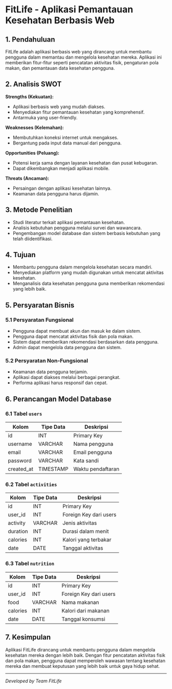 # FitLife - Aplikasi Pemantauan Kesehatan Berbasis Web

## 1. Pendahuluan
FitLife adalah aplikasi berbasis web yang dirancang untuk membantu pengguna dalam memantau dan mengelola kesehatan mereka. Aplikasi ini memberikan fitur-fitur seperti pencatatan aktivitas fisik, pengaturan pola makan, dan pemantauan data kesehatan pengguna.

## 2. Analisis SWOT
**Strengths (Kekuatan):**
- Aplikasi berbasis web yang mudah diakses.
- Menyediakan fitur pemantauan kesehatan yang komprehensif.
- Antarmuka yang user-friendly.

**Weaknesses (Kelemahan):**
- Membutuhkan koneksi internet untuk mengakses.
- Bergantung pada input data manual dari pengguna.

**Opportunities (Peluang):**
- Potensi kerja sama dengan layanan kesehatan dan pusat kebugaran.
- Dapat dikembangkan menjadi aplikasi mobile.

**Threats (Ancaman):**
- Persaingan dengan aplikasi kesehatan lainnya.
- Keamanan data pengguna harus dijamin.

## 3. Metode Penelitian
- Studi literatur terkait aplikasi pemantauan kesehatan.
- Analisis kebutuhan pengguna melalui survei dan wawancara.
- Pengembangan model database dan sistem berbasis kebutuhan yang telah diidentifikasi.

## 4. Tujuan
- Membantu pengguna dalam mengelola kesehatan secara mandiri.
- Menyediakan platform yang mudah digunakan untuk mencatat aktivitas kesehatan.
- Menganalisis data kesehatan pengguna guna memberikan rekomendasi yang lebih baik.

## 5. Persyaratan Bisnis
### 5.1 Persyaratan Fungsional
- Pengguna dapat membuat akun dan masuk ke dalam sistem.
- Pengguna dapat mencatat aktivitas fisik dan pola makan.
- Sistem dapat memberikan rekomendasi berdasarkan data pengguna.
- Admin dapat mengelola data pengguna dan sistem.

### 5.2 Persyaratan Non-Fungsional
- Keamanan data pengguna terjamin.
- Aplikasi dapat diakses melalui berbagai perangkat.
- Performa aplikasi harus responsif dan cepat.

## 6. Perancangan Model Database
### 6.1 Tabel `users`
| Kolom      | Tipe Data | Deskripsi          |
|------------|----------|--------------------|
| id         | INT      | Primary Key        |
| username   | VARCHAR  | Nama pengguna      |
| email      | VARCHAR  | Email pengguna     |
| password   | VARCHAR  | Kata sandi         |
| created_at | TIMESTAMP | Waktu pendaftaran |

### 6.2 Tabel `activities`
| Kolom      | Tipe Data | Deskripsi               |
|------------|----------|-------------------------|
| id         | INT      | Primary Key             |
| user_id    | INT      | Foreign Key dari users  |
| activity   | VARCHAR  | Jenis aktivitas         |
| duration   | INT      | Durasi dalam menit      |
| calories   | INT      | Kalori yang terbakar    |
| date       | DATE     | Tanggal aktivitas       |

### 6.3 Tabel `nutrition`
| Kolom      | Tipe Data | Deskripsi               |
|------------|----------|-------------------------|
| id         | INT      | Primary Key             |
| user_id    | INT      | Foreign Key dari users  |
| food       | VARCHAR  | Nama makanan            |
| calories   | INT      | Kalori dari makanan     |
| date       | DATE     | Tanggal konsumsi        |

## 7. Kesimpulan
Aplikasi FitLife dirancang untuk membantu pengguna dalam mengelola kesehatan mereka dengan lebih baik. Dengan fitur pencatatan aktivitas fisik dan pola makan, pengguna dapat memperoleh wawasan tentang kesehatan mereka dan membuat keputusan yang lebih baik untuk gaya hidup sehat.

---

_Developed by Team FitLife_

